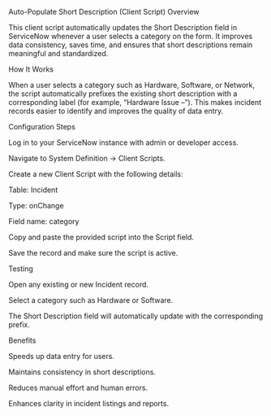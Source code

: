 Auto-Populate Short Description (Client Script)
Overview

This client script automatically updates the Short Description field in ServiceNow whenever a user selects a category on the form. It improves data consistency, saves time, and ensures that short descriptions remain meaningful and standardized.

How It Works

When a user selects a category such as Hardware, Software, or Network, the script automatically prefixes the existing short description with a corresponding label (for example, “Hardware Issue –”).
This makes incident records easier to identify and improves the quality of data entry.

Configuration Steps

Log in to your ServiceNow instance with admin or developer access.

Navigate to System Definition → Client Scripts.

Create a new Client Script with the following details:

Table: Incident

Type: onChange

Field name: category

Copy and paste the provided script into the Script field.

Save the record and make sure the script is active.

Testing

Open any existing or new Incident record.

Select a category such as Hardware or Software.

The Short Description field will automatically update with the corresponding prefix.

Benefits

Speeds up data entry for users.

Maintains consistency in short descriptions.

Reduces manual effort and human errors.

Enhances clarity in incident listings and reports.
